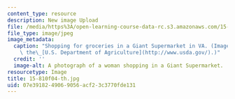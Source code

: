 ```yaml
---
content_type: resource
description: New image Upload
file: /media/https%3A/open-learning-course-data-rc.s3.amazonaws.com/15-810-marketing-management-fall-2004/07e3918249069056acf23c3770fde131_15-810f04-th.jpg
file_type: image/jpeg
image_metadata:
  caption: "Shopping for groceries in a Giant Supermarket in VA. (Image courtesy of\
    \ the\_[U.S. Department of Agriculture](http://www.usda.gov/).)"
  credit: ''
  image-alt: A photograph of a woman shopping in a Giant Supermarket.
resourcetype: Image
title: 15-810f04-th.jpg
uid: 07e39182-4906-9056-acf2-3c3770fde131
---
```

